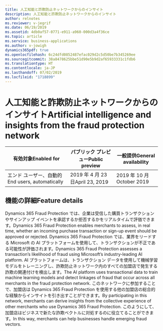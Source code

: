 ```yaml
---
title: 人工知能と詐欺防止ネットワークからのインサイト
description: 人工知能と詐欺防止ネットワークからのインサイト
author: relnotes
ms.reviewer: v-jegrif
ms.date: 06/19/2019
ms.assetid: 4db0af57-0771-e911-a960-000d3a4f36ce
ms.topic: article
ms.service: business-applications
ms.author: v-jowigh
dynamics365pdf: true
ms.openlocfilehash: 6c24dfd0852487efac029d2c5d50be7b345269ee
ms.sourcegitcommit: 38a8478625bbe51d90e5b9d2af65933331c1fdb6
ms.translationtype: HT
ms.contentlocale: ja-JP
ms.lasthandoff: 07/02/2019
ms.locfileid: "1718899"
---
```

# <a name="artificial-intelligence-and-insights-from-the-fraud-protection-network"></a><span data-ttu-id="5df54-103">人工知能と詐欺防止ネットワークからのインサイト</span><span class="sxs-lookup"><span data-stu-id="5df54-103">Artificial intelligence and insights from the fraud protection network</span></span>


| <span data-ttu-id="5df54-104">有効対象</span><span class="sxs-lookup"><span data-stu-id="5df54-104">Enabled for</span></span>    |  <span data-ttu-id="5df54-105">パブリック プレビュー</span><span class="sxs-lookup"><span data-stu-id="5df54-105">Public preview</span></span> | <span data-ttu-id="5df54-106">一般提供</span><span class="sxs-lookup"><span data-stu-id="5df54-106">General availability</span></span> | 
| ---------- | ---------- |---------- |
|<span data-ttu-id="5df54-107">エンド ユーザー、自動的</span><span class="sxs-lookup"><span data-stu-id="5df54-107">End users, automatically</span></span>|<span data-ttu-id="5df54-108">2019 年 4 月 23 日</span><span class="sxs-lookup"><span data-stu-id="5df54-108">April 23, 2019</span></span>| <span data-ttu-id="5df54-109">2019 年 10 月</span><span class="sxs-lookup"><span data-stu-id="5df54-109">October 2019</span></span>|






## <a name="feature-details"></a><span data-ttu-id="5df54-110">機能の詳細</span><span class="sxs-lookup"><span data-stu-id="5df54-110">Feature details</span></span>
<!--feature detail start -->
<span data-ttu-id="5df54-111">Dynamics 365 Fraud Protection では、企業は受信した購買トランザクションやサインアップ イベントを承認するか拒否するかをリアルタイムで評価できます。</span><span class="sxs-lookup"><span data-stu-id="5df54-111">Dynamics 365 Fraud Protection enables merchants to assess, in real time, whether an incoming purchase transaction or sign-up event should be approved or rejected.</span></span> <span data-ttu-id="5df54-112">Dynamics 365 Fraud Protection では、業界をリードする Microsoft の AI プラットフォームを使用して、トランザクションが不正である可能性が評価されます。</span><span class="sxs-lookup"><span data-stu-id="5df54-112">Dynamics 365 Fraud Protection assesses a transaction’s likelihood of fraud using Microsoft’s industry-leading AI platform.</span></span> <span data-ttu-id="5df54-113">AI プラットフォームは、トランザクション データを使用して機械学習モデルをトレーニングし、詐欺防止ネットワーク内のすべての加盟店で発生する詐欺の関連付けを検出します。</span><span class="sxs-lookup"><span data-stu-id="5df54-113">The AI platform uses transactional data to train machine learning models and detect linkages of fraud that occur across all merchants in the fraud protection network.</span></span> <span data-ttu-id="5df54-114">このネットワークに参加することで、加盟店は Dynamics 365 Fraud Protection を使用する他の加盟店の総合的な経験からインサイトを引き出すことができます。</span><span class="sxs-lookup"><span data-stu-id="5df54-114">By participating in this network, merchants can derive insights from the collective experience of other merchants who use Dynamics 365 Fraud Protection.</span></span> <span data-ttu-id="5df54-115">このようにして、加盟店はビジネスで新たな詐欺ベクトルに対処するのに役立てることができます。</span><span class="sxs-lookup"><span data-stu-id="5df54-115">In this way, merchants can help businesses handle emerging fraud vectors.</span></span>
<!--feature detail end -->










